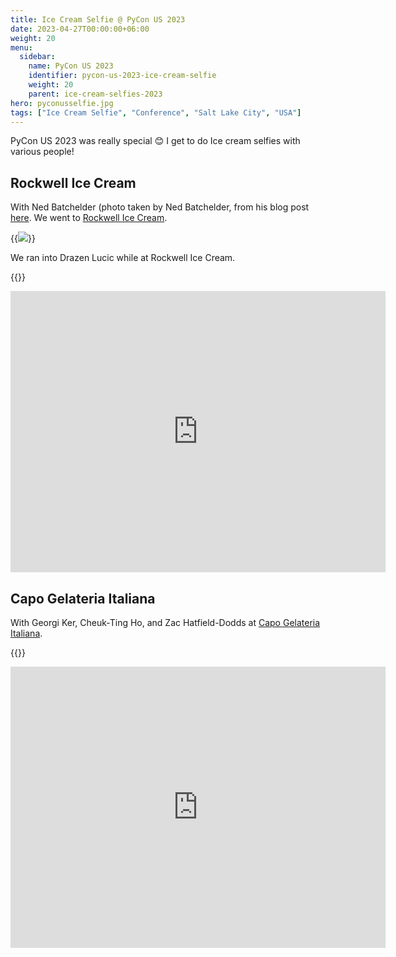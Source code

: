 ```yaml
---
title: Ice Cream Selfie @ PyCon US 2023
date: 2023-04-27T00:00:00+06:00
weight: 20
menu:
  sidebar:
    name: PyCon US 2023
    identifier: pycon-us-2023-ice-cream-selfie
    weight: 20
    parent: ice-cream-selfies-2023
hero: pyconusselfie.jpg
tags: ["Ice Cream Selfie", "Conference", "Salt Lake City", "USA"]
---
```


PyCon US 2023 was really special 😊 I get to do Ice cream selfies with various people!

## Rockwell Ice Cream

With Ned Batchelder (photo taken by Ned Batchelder, from his blog post [here](https://nedbatchelder.com/blog/202304/pycon_2023.html).
We went to [Rockwell Ice Cream](https://rockwellicecream.com).

{{<img src="https://nedbatchelder.com/iv/webp/pix/mariatta-ice-cream.jpg.webp">}}

We ran into Drazen Lucic while at Rockwell Ice Cream.

{{<fosstodon user="drz" id="110257164192509056">}}

<iframe src="https://www.google.com/maps/embed?pb=!1m18!1m12!1m3!1d3021.7845599670136!2d-111.89450754749144!3d40.766762960717976!2m3!1f0!2f0!3f0!3m2!1i1024!2i768!4f13.1!3m3!1m2!1s0x8752f5491413a717%3A0x93fca348bb6c1fdb!2sRockwell%20Ice%20Cream!5e0!3m2!1sen!2sca!4v1692148051748!5m2!1sen!2sca" width="600" height="450" style="border:0;" allowfullscreen="" loading="lazy" referrerpolicy="no-referrer-when-downgrade"></iframe>

## Capo Gelateria Italiana


With Georgi Ker, Cheuk-Ting Ho, and Zac Hatfield-Dodds at [Capo Gelateria Italiana](http://capogelateria.com/).

{{<tweet user="georgically1" id="1651651571434893313">}}


<iframe src="https://www.google.com/maps/embed?pb=!1m18!1m12!1m3!1d3021.937851176913!2d-111.89967808821929!3d40.7633916343483!2m3!1f0!2f0!3f0!3m2!1i1024!2i768!4f13.1!3m3!1m2!1s0x8752f504f213038b%3A0x22415b2fe166933f!2sCapo%20Gelateria%20Italiana!5e0!3m2!1sen!2sca!4v1692148089181!5m2!1sen!2sca" width="600" height="450" style="border:0;" allowfullscreen="" loading="lazy" referrerpolicy="no-referrer-when-downgrade"></iframe>

